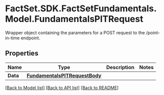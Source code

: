 # FactSet.SDK.FactSetFundamentals.Model.FundamentalsPITRequest
Wrapper object containing the parameters for a POST request to the /point-in-time endpoint.

## Properties

Name | Type | Description | Notes
------------ | ------------- | ------------- | -------------
**Data** | [**FundamentalsPITRequestBody**](FundamentalsPITRequestBody.md) |  | 

[[Back to Model list]](../README.md#documentation-for-models) [[Back to API list]](../README.md#documentation-for-api-endpoints) [[Back to README]](../README.md)

